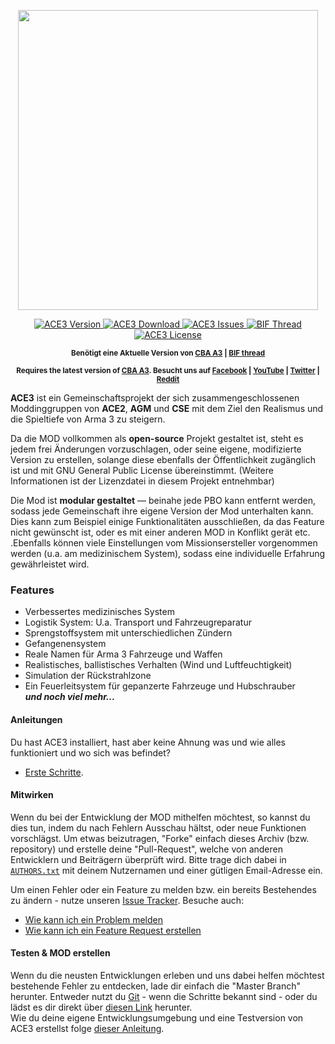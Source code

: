 <p align="center">
    <img src="https://github.com/acemod/ACE3/blob/master/extras/assets/logo/black/ACE3-Logo.jpg" width="480">
</p>
<p align="center">
    <a href="https://github.com/acemod/ACE3/releases">
        <img src="https://img.shields.io/badge/Version-3.2.1-blue.svg" alt="ACE3 Version">
    </a>
    <a href="https://github.com/acemod/ACE3/releases/download/v3.2.1/ace3_3.2.1.zip">
        <img src="http://img.shields.io/badge/Download-56.5_MB-green.svg" alt="ACE3 Download">
    </a>
    <a href="https://github.com/acemod/ACE3/issues">
        <img src="http://img.shields.io/github/issues-raw/acemod/ACE3.svg?label=Issues" alt="ACE3 Issues">
    </a>
    <a href="https://forums.bistudio.com/topic/181341-ace3-a-collaborative-merger-between-agm-cse-and-ace/?p=2859670">
        <img src="https://img.shields.io/badge/BIF-Thread-lightgrey.svg" alt="BIF Thread">
    </a>
    <a href="https://github.com/acemod/ACE3/blob/master/LICENSE">
        <img src="http://img.shields.io/badge/License-GPLv2-red.svg" alt="ACE3 License">
    </a>
</p>
<p align="center"><sup><strong>Benötigt eine Aktuelle Version von <a href="http://www.armaholic.com/page.php?id=18767">CBA A3</a> | <a href="#">BIF thread</a></strong></sup></p>
<p align="center"><sup><strong>Requires the latest version of <a href="http://www.armaholic.com/page.php?id=18767">CBA A3</a>. Besucht uns auf <a href="https://www.facebook.com/ACE3Mod">Facebook</a> | <a href="https://www.youtube.com/c/ACE3Mod">YouTube</a> | <a href="https://twitter.com/ACE3Mod">Twitter</a> | <a href="http://www.reddit.com/r/arma/search?q=ACE&restrict_sr=on&sort=new&t=all">Reddit</a></strong></sup></p>

**ACE3** ist ein Gemeinschaftsprojekt der sich zusammengeschlossenen Moddinggruppen von **ACE2**, **AGM** und **CSE** mit dem Ziel den Realismus und die Spieltiefe von Arma 3 zu steigern.

Da die MOD vollkommen als **open-source** Projekt gestaltet ist, steht es jedem frei Änderungen vorzuschlagen, oder seine eigene, modifizierte Version zu erstellen, solange diese ebenfalls der Öffentlichkeit zugänglich ist und mit GNU General Public License übereinstimmt. (Weitere Informationen ist der Lizenzdatei in diesem Projekt entnehmbar)

Die Mod ist **modular gestaltet** — beinahe jede PBO kann entfernt werden, sodass jede Gemeinschaft ihre eigene Version der Mod unterhalten kann. Dies kann zum Beispiel einige Funktionalitäten ausschließen, da das Feature nicht gewünscht ist, oder es mit einer anderen MOD in Konflikt gerät etc. .Ebenfalls können viele Einstellungen vom Missionsersteller vorgenommen werden (u.a. am medizinischem System), sodass eine individuelle Erfahrung gewährleistet wird.

### Features
- Verbessertes medizinisches System
- Logistik System: U.a. Transport und Fahrzeugreparatur
- Sprengstoffsystem mit unterschiedlichen Zündern
- Gefangenensystem
- Reale Namen für Arma 3 Fahrzeuge und Waffen
- Realistisches, ballistisches Verhalten (Wind und Luftfeuchtigkeit)
- Simulation der Rückstrahlzone
- Ein Feuerleitsystem für gepanzerte Fahrzeuge und Hubschrauber  
***und noch viel mehr...***

#### Anleitungen
Du hast ACE3 installiert, hast aber keine Ahnung was und wie alles funktioniert und wo sich was befindet?
- [Erste Schritte](http://ace3mod.com/wiki/user/getting-started.html).

#### Mitwirken
Wenn du bei der Entwicklung der MOD mithelfen möchtest, so kannst du dies tun, indem du nach Fehlern Ausschau hältst, oder neue Funktionen vorschlägst. Um etwas beizutragen, "Forke" einfach dieses Archiv (bzw. repository) und erstelle deine "Pull-Request", welche von anderen Entwicklern und Beiträgern überprüft wird. Bitte trage dich dabei in [`AUTHORS.txt`](https://github.com/acemod/ACE3/blob/master/AUTHORS.txt) mit deinem Nutzernamen und einer gütligen Email-Adresse ein.  

Um einen Fehler oder ein Feature zu melden bzw. ein bereits Bestehendes zu ändern - nutze unseren [Issue Tracker](https://github.com/acemod/ACE3/issues). Besuche auch:
- [Wie kann ich ein Problem melden](http://ace3mod.com/wiki/user/how-to-report-an-issue.html)
- [Wie kann ich ein Feature Request erstellen](http://ace3mod.com/wiki/user/how-to-make-a-feature-request.html)

#### Testen & MOD erstellen
Wenn du die neusten Entwicklungen erleben und uns dabei helfen möchtest bestehende Fehler zu entdecken, lade dir einfach die "Master Branch" herunter. Entweder nutzt du [Git](https://help.github.com/articles/fetching-a-remote/) - wenn die Schritte bekannt sind - oder du lädst es dir direkt über [diesen Link](https://github.com/acemod/ACE3/archive/master.zip) herunter.  
Wie du deine eigene Entwicklungsumgebung und eine Testversion von ACE3 erstellst folge [dieser Anleitung](https://github.com/acemod/ACE3/blob/master/documentation/development/setting-up-the-development-environment.md).
